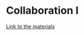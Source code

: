 # Collaboration I

[Link to the materials](https://hse-scicomp.gitlab.io/schedule/04-collaboration1.html)